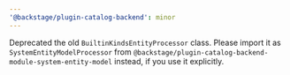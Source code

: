 ```yaml
---
'@backstage/plugin-catalog-backend': minor
---
```


Deprecated the old `BuiltinKindsEntityProcessor` class. Please import it as
`SystemEntityModelProcessor` from
`@backstage/plugin-catalog-backend-module-system-entity-model` instead, if you
use it explicitly.
